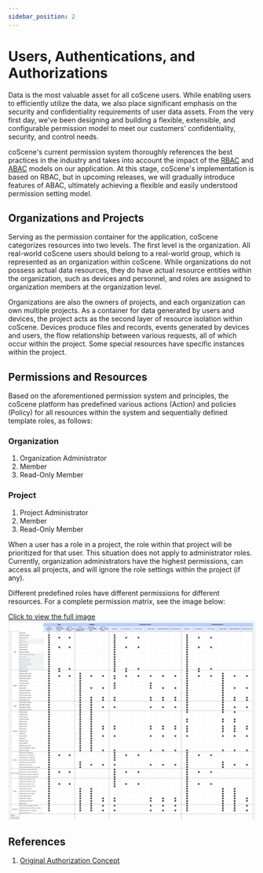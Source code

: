 ```yaml
---
sidebar_position: 2
---
```


# Users, Authentications, and Authorizations

Data is the most valuable asset for all coScene users. While enabling users to efficiently utilize the data, we also place significant emphasis on the security and confidentiality requirements of user data assets. From the very first day, we've been designing and building a flexible, extensible, and configurable permission model to meet our customers' confidentiality, security, and control needs.

coScene's current permission system thoroughly references the best practices in the industry and takes into account the impact of the [RBAC](https://en.wikipedia.org/wiki/Role-based_access_control) and [ABAC](https://en.wikipedia.org/wiki/Attribute-based_access_control) models on our application. At this stage, coScene's implementation is based on RBAC, but in upcoming releases, we will gradually introduce features of ABAC, ultimately achieving a flexible and easily understood permission setting model.

## Organizations and Projects

Serving as the permission container for the application, coScene categorizes resources into two levels. The first level is the organization. All real-world coScene users should belong to a real-world group, which is represented as an organization within coScene. While organizations do not possess actual data resources, they do have actual resource entities within the organization, such as devices and personnel, and roles are assigned to organization members at the organization level.

Organizations are also the owners of projects, and each organization can own multiple projects. As a container for data generated by users and devices, the project acts as the second layer of resource isolation within coScene. Devices produce files and records, events generated by devices and users, the flow relationship between various requests, all of which occur within the project. Some special resources have specific instances within the project.

## Permissions and Resources

Based on the aforementioned permission system and principles, the coScene platform has predefined various actions (Action) and policies (Policy) for all resources within the system and sequentially defined template roles, as follows:

### Organization

1. Organization Administrator
2. Member
3. Read-Only Member

### Project

1. Project Administrator
2. Member
3. Read-Only Member

When a user has a role in a project, the role within that project will be prioritized for that user. This situation does not apply to administrator roles. Currently, organization administrators have the highest permissions, can access all projects, and will ignore the role settings within the project (if any).

Different predefined roles have different permissions for different resources. For a complete permission matrix, see the image below:

[Click to view the full image](./img/auth-matrix.jpg)
![auth-matrix](./img/auth-matrix.jpg)

## References

1. [Original Authorization Concept](https://coscene0.feishu.cn/wiki/wikcnfje0fLsDRX4MHV5IcUCirh)
